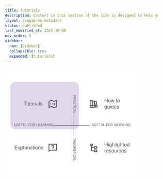 ```yaml
---
title: Tutorials
description: Content in this section of the site is designed to help you learn a new process or about a new resource. Visit individual pages in the navigation to learn more.
layout: single-no-metadata
status: published
last_modified_at: 2025-10-08
nav_order: 5
sidebar:
  nav: [sidebar]
  collapsible: true
  expanded: [tutorials]
---
```


<img style="float: center; margin: 0px 0px 0px 0px;" width="90%" src="/assets/images/splash-tutorials.svg" alt="Diagram showing the relationship of this navigation section on this website to the others.">
